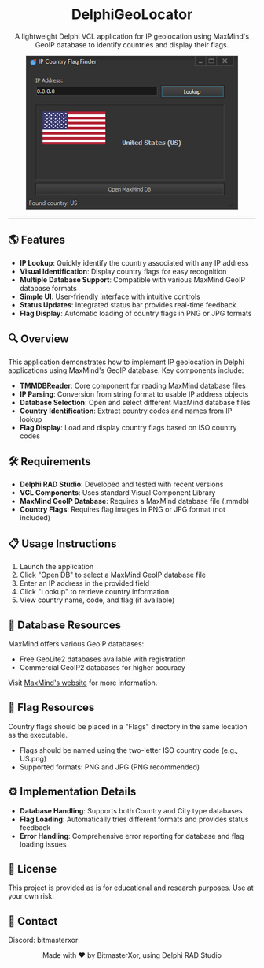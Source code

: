 <h1 align="center">DelphiGeoLocator</h1>
<p align="center">
  A lightweight Delphi VCL application for IP geolocation using MaxMind's GeoIP database to identify countries and display their flags.
</p>
<p align="center">
  <img src="Preview.png">
</p>

---

## 🌎 Features
- **IP Lookup**: Quickly identify the country associated with any IP address
- **Visual Identification**: Display country flags for easy recognition
- **Multiple Database Support**: Compatible with various MaxMind GeoIP database formats
- **Simple UI**: User-friendly interface with intuitive controls
- **Status Updates**: Integrated status bar provides real-time feedback
- **Flag Display**: Automatic loading of country flags in PNG or JPG formats

## 🔍 Overview
This application demonstrates how to implement IP geolocation in Delphi applications using MaxMind's GeoIP database. Key components include:

- **TMMDBReader**: Core component for reading MaxMind database files
- **IP Parsing**: Conversion from string format to usable IP address objects
- **Database Selection**: Open and select different MaxMind database files
- **Country Identification**: Extract country codes and names from IP lookup
- **Flag Display**: Load and display country flags based on ISO country codes

## 🛠️ Requirements
- **Delphi RAD Studio**: Developed and tested with recent versions
- **VCL Components**: Uses standard Visual Component Library
- **MaxMind GeoIP Database**: Requires a MaxMind database file (.mmdb)
- **Country Flags**: Requires flag images in PNG or JPG format (not included)

## 📋 Usage Instructions
1. Launch the application
2. Click "Open DB" to select a MaxMind GeoIP database file
3. Enter an IP address in the provided field
4. Click "Lookup" to retrieve country information
5. View country name, code, and flag (if available)

## 💾 Database Resources
MaxMind offers various GeoIP databases:
- Free GeoLite2 databases available with registration
- Commercial GeoIP2 databases for higher accuracy

Visit [MaxMind's website](https://www.maxmind.com) for more information.

## 🏁 Flag Resources
Country flags should be placed in a "Flags" directory in the same location as the executable.
- Flags should be named using the two-letter ISO country code (e.g., US.png)
- Supported formats: PNG and JPG (PNG recommended)

## ⚙️ Implementation Details
- **Database Handling**: Supports both Country and City type databases
- **Flag Loading**: Automatically tries different formats and provides status feedback
- **Error Handling**: Comprehensive error reporting for database and flag loading issues

## 📜 License
This project is provided as is for educational and research purposes. Use at your own risk.

## 📧 Contact
Discord: bitmasterxor

<p align="center">Made with ❤️ by BitmasterXor, using Delphi RAD Studio</p>
